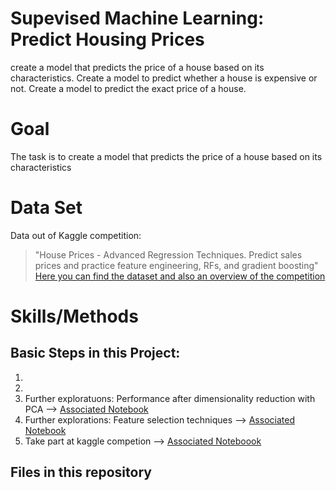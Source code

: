 # Supevised Machine Learning: Predict Housing Prices
create a model that predicts the price of a house based on its characteristics. Create a model to predict whether a house is expensive or not. Create a model to predict the exact price of a house.

# Goal
The task is to create a model that predicts the price of a house based on its characteristics

# Data Set 
Data out of Kaggle competition: 
> "House Prices - Advanced Regression Techniques. Predict sales prices and practice feature engineering, RFs, and gradient boosting"
[Here you can find the dataset and also an overview of the competition](https://www.kaggle.com/competitions/house-prices-advanced-regression-techniques)

# Skills/Methods


## Basic Steps in this Project: 
1. 
2. 
3. Further exploratuons: Performance after dimensionality reduction with PCA 
--> [Associated Notebook](../main/housing_prices_regression_pca.ipynb) 
4. Further explorations: Feature selection techniques 
--> [Associated Notebook](../main/feature_selection_housing_prices.ipynb) 
5. Take part at kaggle competion
--> [Associated Noteboook](../main/kaggle_competition_feature_selection_housing_prices_model.ipynb)


## Files in this repository
